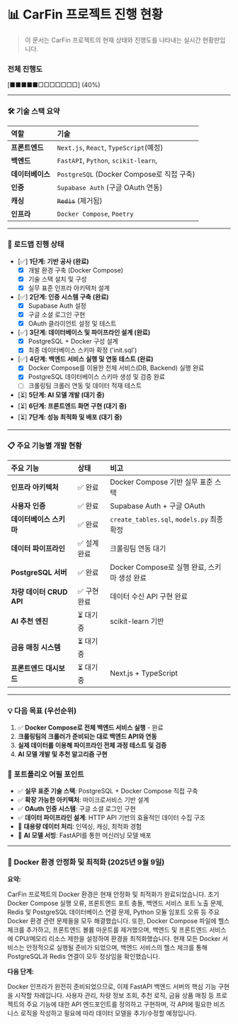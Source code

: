 # 📊 CarFin 프로젝트 진행 현황

> 이 문서는 CarFin 프로젝트의 현재 상태와 진행도를 나타내는 실시간 현황판입니다.

### 전체 진행도

[■■■■■□□□□□□□] (40%)

---

### 🛠️ 기술 스택 요약

| 역할 | 기술 |
| :--- | :--- |
| **프론트엔드** | `Next.js`, `React`, `TypeScript`(예정) |
| **백엔드** | `FastAPI`, `Python`, `scikit-learn`, |
| **데이터베이스** | `PostgreSQL` (Docker Compose로 직접 구축) |
| **인증** | `Supabase Auth` (구글 OAuth 연동) |
| **캐싱** | ~~`Redis`~~ (제거됨) |
| **인프라** | `Docker Compose`, `Poetry` |

---

### 🚀 로드맵 진행 상태

-   [✅] **1단계: 기반 공사 (완료)**
    -   [x] 개발 환경 구축 (Docker Compose)
    -   [x] 기술 스택 설치 및 구성
    -   [x] 실무 표준 인프라 아키텍처 설계

-   [✅] **2단계: 인증 시스템 구축 (완료)**
    -   [x] Supabase Auth 설정
    -   [x] 구글 소셜 로그인 구현
    -   [x] OAuth 클라이언트 설정 및 테스트

-   [✅] **3단계: 데이터베이스 및 파이프라인 설계 (완료)**
    -   [x] PostgreSQL + Docker 구성 설계
    -   [x] 최종 데이터베이스 스키마 확정 ('init.sql')

-   [✅] **4단계: 백엔드 서비스 실행 및 연동 테스트 (완료)**
    -   [x] Docker Compose를 이용한 전체 서비스(DB, Backend) 실행 완료
    -   [x] PostgreSQL 데이터베이스 스키마 생성 및 검증 완료
    -   [ ] 크롤링팀 크롤러 연동 및 데이터 적재 테스트

-   [⏳] **5단계: AI 모델 개발 (대기 중)**
-   [⏳] **6단계: 프론트엔드 화면 구현 (대기 중)**
-   [⏳] **7단계: 성능 최적화 및 배포 (대기 중)**

---

### 📋 주요 기능별 개발 현황

| 주요 기능 | 상태 | 비고 |
| :--- | :--- | :--- |
| **인프라 아키텍처** | ✅ 완료 | Docker Compose 기반 실무 표준 스택 |
| **사용자 인증** | ✅ 완료 | Supabase Auth + 구글 OAuth |
| **데이터베이스 스키마** | ✅ 완료 | `create_tables.sql`, `models.py` 최종 확정 |
| **데이터 파이프라인** | ✅ 설계 완료 | 크롤링팀 연동 대기 |
| **PostgreSQL 서버** | ✅ 완료 | Docker Compose로 실행 완료, 스키마 생성 완료 |
| **차량 데이터 CRUD API** | ✅ 구현 완료 | 데이터 수신 API 구현 완료 |
| **AI 추천 엔진** | ⏳ 대기 중 | scikit-learn 기반 |
| **금융 매칭 시스템** | ⏳ 대기 중 | |
| **프론트엔드 대시보드** | ⏳ 대기 중 | Next.js + TypeScript |

---

### 💡 다음 목표 (우선순위)

1.  ✅ **Docker Compose로 전체 백엔드 서비스 실행** - 완료
2.  **크롤링팀의 크롤러가 준비되는 대로 백엔드 API와 연동**
3.  **실제 데이터를 이용해 파이프라인 전체 과정 테스트 및 검증**
4.  **AI 모델 개발 및 추천 알고리즘 구현**

### 🎯 포트폴리오 어필 포인트

- ✅ **실무 표준 기술 스택**: PostgreSQL + Docker Compose 직접 구축
- ✅ **확장 가능한 아키텍처**: 마이크로서비스 기반 설계
- ✅ **OAuth 인증 시스템**: 구글 소셜 로그인 구현
- ✅ **데이터 파이프라인 설계**: HTTP API 기반의 효율적인 데이터 수집 구조
- 🎯 **대용량 데이터 처리**: 인덱싱, 캐싱, 최적화 경험
- 🎯 **AI 모델 서빙**: FastAPI를 통한 머신러닝 모델 배포

---

### 🐳 Docker 환경 안정화 및 최적화 (2025년 9월 9일)

**요약:**

CarFin 프로젝트의 Docker 환경은 현재 안정화 및 최적화가 완료되었습니다. 초기 Docker Compose 실행 오류, 프론트엔드 포트 충돌, 백엔드 서비스 포트 노출 문제, Redis 및 PostgreSQL 데이터베이스 연결 문제, Python 모듈 임포트 오류 등 주요 Docker 환경 관련 문제들을 모두 해결했습니다. 또한, Docker Compose 파일에 헬스 체크를 추가하고, 프론트엔드 볼륨 마운트를 제거했으며, 백엔드 및 프론트엔드 서비스에 CPU/메모리 리소스 제한을 설정하여 환경을 최적화했습니다. 현재 모든 Docker 서비스는 안정적으로 실행될 준비가 되었으며, 백엔드 서비스의 헬스 체크를 통해 PostgreSQL과 Redis 연결이 모두 정상임을 확인했습니다.

**다음 단계:**

Docker 인프라가 완전히 준비되었으므로, 이제 FastAPI 백엔드 서버의 핵심 기능 구현을 시작할 차례입니다. 사용자 관리, 차량 정보 조회, 추천 로직, 금융 상품 매칭 등 프로젝트의 주요 기능에 대한 API 엔드포인트를 정의하고 구현하며, 각 API에 필요한 비즈니스 로직을 작성하고 필요에 따라 데이터 모델을 추가/수정할 예정입니다.